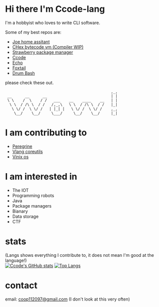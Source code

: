 # Hi there I'm Ccode-lang
I'm a hobbyist who loves to write CLI software.  

Some of my best repos are:  
* [Joe home assitant](https://github.com/Ccode-lang/joe)
* [CHex bytecode vm (Compiler WIP)](https://github.com/Ccode-lang/CHex)
* [Strawberry package manager](https://github.com/Ccode-lang/strawberry)
* [Ccode](https://github.com/Ccode-lang/Ccode)
* [Echo](https://github.com/Ccode-lang/echo-lang)
* [Foxtail](https://github.com/Ccode-lang/foxtail)
* [Drum Bash](https://github.com/Ccode-lang/drumbash)


please check these out.


```
                                                ,_,
 __      __      __                             | |
 \ \    /  \    / /   ___    __    ____    __   | |
  \ \  / /\ \  / /   /,_,\   \ \  / /\ \  / /   |_|
   \ \/ /  \ \/ /   | |_| |   \ \/ /  \ \/ /    ,_,
    \__/    \__/     \___/     \__/    \__/     |_|
```


# I am contributing to
* [Peregrine](https://github.com/peregrine-lang/Peregrine)
* [Vlang coreutils](https://github.com/vlang/coreutils)
* [Vinix os](https://github.com/vlang/vinix)

# I am interested in
* The IOT
* Programming robots
* Java
* Package managers
* Bianary
* Data storage
* CTF
# stats 
(Langs shows everything I contribute to, it does not mean I'm good at the language!)  
[![Ccode's GitHub stats](https://github-readme-stats.vercel.app/api?username=Ccode-lang)](https://github.com/anuraghazra/github-readme-stats)
[![Top Langs](https://github-readme-stats.vercel.app/api/top-langs/?username=Ccode-lang)](https://github.com/anuraghazra/github-readme-stats)




# contact
email: coop112097@gmail.com (I don't look at this very often)  
